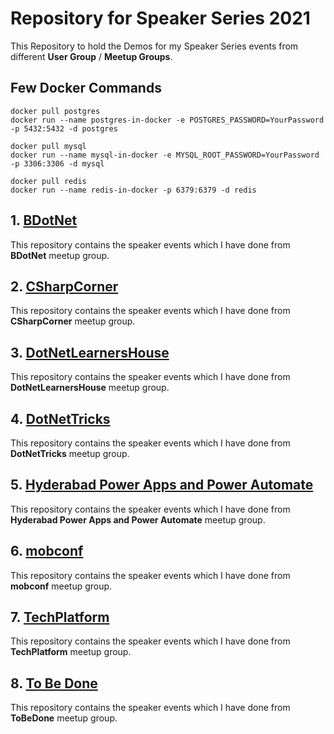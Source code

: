 # Repository for Speaker Series 2021
This Repository to hold the Demos for my Speaker Series events from different **User Group** / **Meetup Groups**.

## Few Docker Commands
```
docker pull postgres
docker run --name postgres-in-docker -e POSTGRES_PASSWORD=YourPassword -p 5432:5432 -d postgres

docker pull mysql
docker run --name mysql-in-docker -e MYSQL_ROOT_PASSWORD=YourPassword -p 3306:3306 -d mysql

docker pull redis
docker run --name redis-in-docker -p 6379:6379 -d redis
```

## 1. [BDotNet](https://github.com/vishipayyallore/speaker_series_2021/tree/master/BDotNet)
This repository contains the speaker events which I have done from **BDotNet** meetup group.

## 2. [CSharpCorner](https://github.com/vishipayyallore/speaker_series_2021/tree/master/CSharpCorner)
This repository contains the speaker events which I have done from **CSharpCorner** meetup group.

## 3. [DotNetLearnersHouse](https://github.com/vishipayyallore/speaker_series_2021/tree/master/DotNetLearnersHouse)
This repository contains the speaker events which I have done from **DotNetLearnersHouse** meetup group.

## 4. [DotNetTricks](https://github.com/vishipayyallore/speaker_series_2021/tree/master/DotNetTricks)
This repository contains the speaker events which I have done from **DotNetTricks** meetup group.

## 5. [Hyderabad Power Apps and Power Automate](https://github.com/vishipayyallore/speaker_series_2021/tree/master/HPA-PA)
This repository contains the speaker events which I have done from **Hyderabad Power Apps and Power Automate** meetup group.

## 6. [mobconf](https://github.com/vishipayyallore/speaker_series_2021/tree/master/mobconf)
This repository contains the speaker events which I have done from **mobconf** meetup group.

## 7. [TechPlatform](https://github.com/vishipayyallore/speaker_series_2021/tree/master/TechPlatform)
This repository contains the speaker events which I have done from **TechPlatform** meetup group.

## 8. [To Be Done](http://tobe.done)
This repository contains the speaker events which I have done from **ToBeDone** meetup group.
